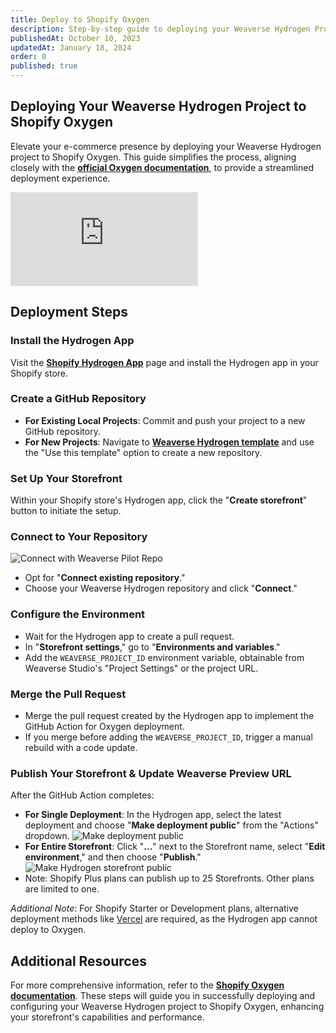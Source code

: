 ```yaml
---
title: Deploy to Shopify Oxygen
description: Step-by-step guide to deploying your Weaverse Hydrogen Project on Shopify Oxygen.
publishedAt: October 10, 2023
updatedAt: January 18, 2024
order: 0
published: true
---
```


## **Deploying Your Weaverse Hydrogen Project to Shopify Oxygen**

Elevate your e-commerce presence by deploying your Weaverse Hydrogen project to Shopify Oxygen. This guide simplifies the process, aligning closely with the **[official Oxygen documentation](https://shopify.dev/docs/custom-storefronts/oxygen)**, to provide a streamlined deployment experience.

<iframe src="https://share.descript.com/embed/zWZHewI89tJ?transcript=false" frameBorder="0" webkitallowfullscreen="true" mozallowfullscreen="true" allowFullScreen></iframe>

## **Deployment Steps**

### Install the Hydrogen App

Visit the **[Shopify Hydrogen App](https://apps.shopify.com/hydrogen)** page and install the Hydrogen app in your Shopify store.

### Create a GitHub Repository

- **For Existing Local Projects**: Commit and push your project to a new GitHub repository.
- **For New Projects**: Navigate to **[Weaverse Hydrogen template](https://github.com/Weaverse/pilot)** and use the "Use this template" option to create a new repository.

### Set Up Your Storefront

Within your Shopify store's Hydrogen app, click the "**Create storefront**" button to initiate the setup.

### Connect to Your Repository

![Connect with Weaverse Pilot Repo](https://cdn.shopify.com/s/files/1/0728/0410/6547/files/connect_with_weaverse_pilot_repo.png)

- Opt for "**Connect existing repository**."
- Choose your Weaverse Hydrogen repository and click "**Connect**."

### Configure the Environment

- Wait for the Hydrogen app to create a pull request.
- In "**Storefront settings**," go to "**Environments and variables**."
- Add the `WEAVERSE_PROJECT_ID` environment variable, obtainable from Weaverse Studio's "Project Settings" or the project URL.

### Merge the Pull Request

- Merge the pull request created by the Hydrogen app to implement the GitHub Action for Oxygen deployment.
- If you merge before adding the `WEAVERSE_PROJECT_ID`, trigger a manual rebuild with a code update.

### Publish Your Storefront & Update Weaverse Preview URL

After the GitHub Action completes:

- **For Single Deployment**: In the Hydrogen app, select the latest deployment and choose "**Make deployment public**" from the "Actions" dropdown.
  ![Make deployment public](https://cdn.shopify.com/s/files/1/0728/0410/6547/files/make_deployment_public.png)
- **For Entire Storefront**: Click "**...**" next to the Storefront name, select "**Edit environment**," and then choose "**Publish**."
  ![Make Hydrogen storefront public](https://cdn.shopify.com/s/files/1/0728/0410/6547/files/make_hydrogen_storefront_public.webp)
- Note: Shopify Plus plans can publish up to 25 Storefronts. Other plans are limited to one.

_Additional Note_: For Shopify Starter or Development plans, alternative deployment methods like [Vercel](/docs/deployment/vercel) are required, as the Hydrogen app cannot deploy to Oxygen.

## **Additional Resources**

For more comprehensive information, refer to the **[Shopify Oxygen documentation](https://shopify.dev/docs/custom-storefronts/oxygen)**. These steps will guide you in successfully deploying and configuring your Weaverse Hydrogen project to Shopify Oxygen, enhancing your storefront's capabilities and performance.
